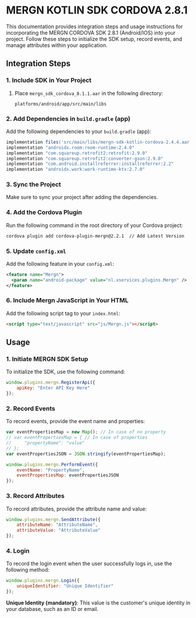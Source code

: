 # MERGN KOTLIN SDK CORDOVA 2.8.1

This documentation provides integration steps and usage instructions for incorporating the MERGN CORDOVA SDK 2.8.1 (Android/IOS) into your project. Follow these steps to initialize the SDK setup, record events, and manage attributes within your application.

## Integration Steps

### 1. Include SDK in Your Project

1. Place `mergn_sdk_cordova_8.1.1.aar` in the following directory:
   ```
   platforms/android/app/src/main/libs
   ```

### 2. Add Dependencies in `build.gradle` (app)

Add the following dependencies to your `build.gradle` (app):

```groovy
implementation files('src/main/libs/mergn-sdk-kotlin-cordova-2.4.4.aar') // Add latest version
implementation "androidx.room:room-runtime:2.4.0"
implementation "com.squareup.retrofit2:retrofit:2.9.0"
implementation "com.squareup.retrofit2:converter-gson:2.9.0"
implementation "com.android.installreferrer:installreferrer:2.2"
implementation "androidx.work:work-runtime-ktx:2.7.0"
```

### 3. Sync the Project

Make sure to sync your project after adding the dependencies.

### 4. Add the Cordova Plugin

Run the following command in the root directory of your Cordova project:

```bash
cordova plugin add cordova-plugin-mergn@2.2.1  // Add Latest Version
```

### 5. Update `config.xml`

Add the following feature in your `config.xml`:

```xml
<feature name="Mergn">
  <param name="android-package" value="nl.xservices.plugins.Mergn" />
</feature>
```

### 6. Include Mergn JavaScript in Your HTML

Add the following script tag to your `index.html`:

```html
<script type="text/javascript" src="js/Mergn.js"></script>
```

## Usage

### 1. Initiate MERGN SDK Setup

To initialize the SDK, use the following command:

```javascript
window.plugins.mergn.RegisterApi({
    apiKey: "Enter API Key Here"
});
```

### 2. Record Events

To record events, provide the event name and properties:

```javascript
var eventPropertiesMap = new Map(); // In case of no property
// var eventPropertiesMap = { // In case of properties
//     "propertyName": "value"
// };
var eventPropertiesJSON = JSON.stringify(eventPropertiesMap);

window.plugins.mergn.PerformEvent({
    eventName: "PropertyName",
    eventPropertiesMap: eventPropertiesJSON
});
```

### 3. Record Attributes

To record attributes, provide the attribute name and value:

```javascript
window.plugins.mergn.SendAttribute({
    attributeName: "AttributeName",
    attributeValue: "AttributeValue"
});
```

### 4. Login

To record the login event when the user successfully logs in, use the following method:

```javascript
window.plugins.mergn.Login({
    uniqueIdentifier: "Unique Identifier"
});
```

**Unique Identity (mandatory)**: This value is the customer's unique identity in your database, such as an ID or email.
